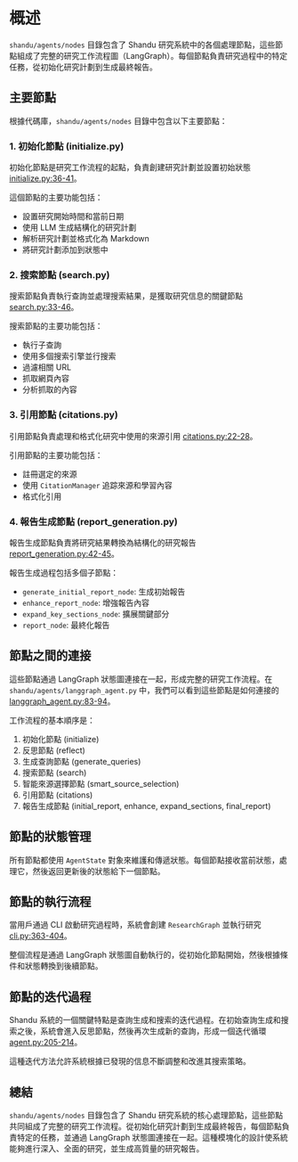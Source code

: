 # 概述

`shandu/agents/nodes` 目錄包含了 Shandu 研究系統中的各個處理節點，這些節點組成了完整的研究工作流程圖（LangGraph）。每個節點負責研究過程中的特定任務，從初始化研究計劃到生成最終報告。

## 主要節點

根據代碼庫，`shandu/agents/nodes` 目錄中包含以下主要節點：

### 1. 初始化節點 (initialize.py)

初始化節點是研究工作流程的起點，負責創建研究計劃並設置初始狀態 [initialize.py:36-41](#)。

這個節點的主要功能包括：
- 設置研究開始時間和當前日期
- 使用 LLM 生成結構化的研究計劃
- 解析研究計劃並格式化為 Markdown
- 將研究計劃添加到狀態中

### 2. 搜索節點 (search.py)

搜索節點負責執行查詢並處理搜索結果，是獲取研究信息的關鍵節點 [search.py:33-46](#)。

搜索節點的主要功能包括：
- 執行子查詢
- 使用多個搜索引擎並行搜索
- 過濾相關 URL
- 抓取網頁內容
- 分析抓取的內容

### 3. 引用節點 (citations.py)

引用節點負責處理和格式化研究中使用的來源引用 [citations.py:22-28](#)。

引用節點的主要功能包括：
- 註冊選定的來源
- 使用 `CitationManager` 追踪來源和學習內容
- 格式化引用

### 4. 報告生成節點 (report_generation.py)

報告生成節點負責將研究結果轉換為結構化的研究報告 [report_generation.py:42-45](#)。

報告生成過程包括多個子節點：
- `generate_initial_report_node`: 生成初始報告
- `enhance_report_node`: 增強報告內容
- `expand_key_sections_node`: 擴展關鍵部分
- `report_node`: 最終化報告

## 節點之間的連接

這些節點通過 LangGraph 狀態圖連接在一起，形成完整的研究工作流程。在 `shandu/agents/langgraph_agent.py` 中，我們可以看到這些節點是如何連接的 [langgraph_agent.py:83-94](#)。

工作流程的基本順序是：
1. 初始化節點 (initialize)
2. 反思節點 (reflect)
3. 生成查詢節點 (generate_queries)
4. 搜索節點 (search)
5. 智能來源選擇節點 (smart_source_selection)
6. 引用節點 (citations)
7. 報告生成節點 (initial_report, enhance, expand_sections, final_report)

## 節點的狀態管理

所有節點都使用 `AgentState` 對象來維護和傳遞狀態。每個節點接收當前狀態，處理它，然後返回更新後的狀態給下一個節點。

## 節點的執行流程

當用戶通過 CLI 啟動研究過程時，系統會創建 `ResearchGraph` 並執行研究 [cli.py:363-404](#)。

整個流程是通過 LangGraph 狀態圖自動執行的，從初始化節點開始，然後根據條件和狀態轉換到後續節點。

## 節點的迭代過程

Shandu 系統的一個關鍵特點是查詢生成和搜索的迭代過程。在初始查詢生成和搜索之後，系統會進入反思節點，然後再次生成新的查詢，形成一個迭代循環 [agent.py:205-214](#)。

這種迭代方法允許系統根據已發現的信息不斷調整和改進其搜索策略。

## 總結

`shandu/agents/nodes` 目錄包含了 Shandu 研究系統的核心處理節點，這些節點共同組成了完整的研究工作流程。從初始化研究計劃到生成最終報告，每個節點負責特定的任務，並通過 LangGraph 狀態圖連接在一起。這種模塊化的設計使系統能夠進行深入、全面的研究，並生成高質量的研究報告。
